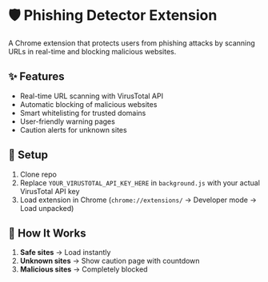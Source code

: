 # 🛡️ Phishing Detector Extension

A Chrome extension that protects users from phishing attacks by scanning URLs in real-time and blocking malicious websites.

## ✨ Features

- Real-time URL scanning with VirusTotal API
- Automatic blocking of malicious websites
- Smart whitelisting for trusted domains
- User-friendly warning pages
- Caution alerts for unknown sites

## 🚀 Setup

1. Clone repo
2. Replace `YOUR_VIRUSTOTAL_API_KEY_HERE` in `background.js` with your actual VirusTotal API key
3. Load extension in Chrome (`chrome://extensions/` → Developer mode → Load unpacked)

## 🔧 How It Works

1. **Safe sites** → Load instantly
2. **Unknown sites** → Show caution page with countdown
3. **Malicious sites** → Completely blocked
